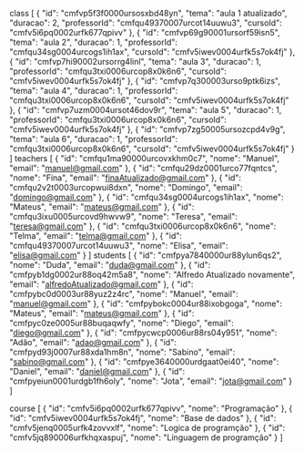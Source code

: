 class
[
  {
    "id": "cmfvp5f3f0000ursosxbd48yn",
    "tema": "aula 1 atualizado",
    "duracao": 2,
    "professorId": "cmfqu49370007urcot14uuwu3",
    "cursoId": "cmfv5i6pq0002urfk677qpivv"
  },
  {
    "id": "cmfvp69g90001ursorf59isn5",
    "tema": "aula 2",
    "duracao": 1,
    "professorId": "cmfqu34sg0004urcogs1ih1ax",
    "cursoId": "cmfv5iwev0004urfk5s7ok4fj"
  },
  {
    "id": "cmfvp7hi90002ursorrg4linl",
    "tema": "aula 3",
    "duracao": 1,
    "professorId": "cmfqu3txi0006urcop8x0k6n6",
    "cursoId": "cmfv5iwev0004urfk5s7ok4fj"
  },
  {
    "id": "cmfvp7q300003urso9ptk6izs",
    "tema": "aula 4",
    "duracao": 1,
    "professorId": "cmfqu3txi0006urcop8x0k6n6",
    "cursoId": "cmfv5iwev0004urfk5s7ok4fj"
  },
  {
    "id": "cmfvp7uzm0004ursot46dov9r",
    "tema": "aula 5",
    "duracao": 1,
    "professorId": "cmfqu3txi0006urcop8x0k6n6",
    "cursoId": "cmfv5iwev0004urfk5s7ok4fj"
  },
  {
    "id": "cmfvp7zg50005ursozcpd4v9g",
    "tema": "aula 6",
    "duracao": 1,
    "professorId": "cmfqu3txi0006urcop8x0k6n6",
    "cursoId": "cmfv5iwev0004urfk5s7ok4fj"
  }
]
teachers
[
  {
    "id": "cmfqu1ma90000urcovxkhm0c7",
    "nome": "Manuel",
    "email": "manuel@gmail.com"
  },
  {
    "id": "cmfqu29dz0001urco77fqntcs",
    "nome": "Fina",
    "email": "finaAtualizado@gmail.com"
  },
  {
    "id": "cmfqu2v2t0003urcopwui8dxn",
    "nome": "Domingo",
    "email": "domingo@gmail.com"
  },
  {
    "id": "cmfqu34sg0004urcogs1ih1ax",
    "nome": "Mateus",
    "email": "mateus@gmail.com"
  },
  {
    "id": "cmfqu3ixu0005urcovd9hwvw9",
    "nome": "Teresa",
    "email": "teresa@gmail.com"
  },
  {
    "id": "cmfqu3txi0006urcop8x0k6n6",
    "nome": "Telma",
    "email": "telma@gmail.com"
  },
  {
    "id": "cmfqu49370007urcot14uuwu3",
    "nome": "Elisa",
    "email": "elisa@gmail.com"
  }
]
students
[
  {
    "id": "cmfpya7840000ur88ylun6qs2",
    "nome": "Duda",
    "email": "duda@gmail.com"
  },
  {
    "id": "cmfpyb1dg0002ur88oq42m5a8",
    "nome": "Alfredo Atualizado novamente",
    "email": "alfredoAtualizado@gmail.com"
  },
  {
    "id": "cmfpybc0d0003ur88yuz2z4rc",
    "nome": "Manuel",
    "email": "manuel@gmail.com"
  },
  {
    "id": "cmfpybokc0004ur88ixobgoga",
    "nome": "Mateus",
    "email": "mateus@gmail.com"
  },
  {
    "id": "cmfpyc0ze0005ur88buqaqwfy",
    "nome": "Diego",
    "email": "diego@gmail.com"
  },
  {
    "id": "cmfpycwcp0006ur88rs04y951",
    "nome": "Adão",
    "email": "adao@gmail.com"
  },
  {
    "id": "cmfpyd93j0007ur88xda1hm8n",
    "nome": "Sabino",
    "email": "sabino@gmail.com"
  },
  {
    "id": "cmfpye3640000urdgaat0ei40",
    "nome": "Daniel",
    "email": "daniel@gmail.com"
  },
  {
    "id": "cmfpyeiun0001urdgb1fh6oly",
    "nome": "Jota",
    "email": "jota@gmail.com"
  }
]

course
[
  {
    "id": "cmfv5i6pq0002urfk677qpivv",
    "nome": "Programação"
  },
  {
    "id": "cmfv5iwev0004urfk5s7ok4fj",
    "nome": "Base de dados"
  },
  {
    "id": "cmfv5jenq0005urfk4zovvxlf",
    "nome": "Logica de programção"
  },
  {
    "id": "cmfv5jq890006urfkhqxaspuj",
    "nome": "Línguagem de programção"
  }
]

